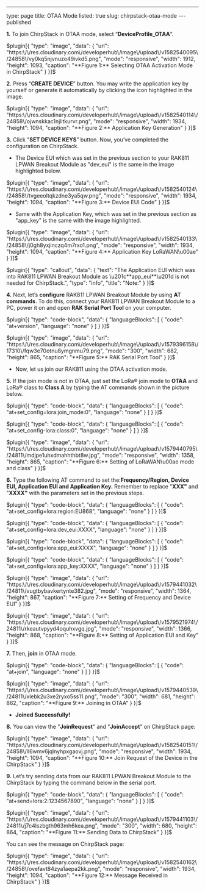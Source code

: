 ---
type: page
title: OTAA Mode
listed: true
slug: chirpstack-otaa-mode
---published

**1.** To join ChirpStack in OTAA mode, select “**DeviceProfile_OTAA**”.

$plugin[{
    "type": "image",
    "data": {
        "url": "https:\/\/res.cloudinary.com\/developerhub\/image\/upload\/v1582540095\/24858\/vy0kq5njvnuzo49ivkd5.png",
        "mode": "responsive",
        "width": 1912,
        "height": 1093,
        "caption": "**Figure 1:** Selecting OTAA Activation Mode in ChirpStack"
    }
}]$

**2.** Press “**CREATE DEVICE**” button. You may write the application key by yourself or generate it automatically by clicking the icon highlighted in the image.

$plugin[{
    "type": "image",
    "data": {
        "url": "https:\/\/res.cloudinary.com\/developerhub\/image\/upload\/v1582540114\/24858\/ojwnskkac1njlitkurvr.png",
        "mode": "responsive",
        "width": 1934,
        "height": 1094,
        "caption": "**Figure 2:** Application Key Generation"
    }
}]$

**3.** Click "**SET DEVICE KEYS**” button. Now, you’ve completed the configuration on ChirpStack.

- The Device EUI which was set in the previous section to your RAK811 LPWAN Breakout Module as "dev_eui" is the same in the image highlighted below.

$plugin[{
    "type": "image",
    "data": {
        "url": "https:\/\/res.cloudinary.com\/developerhub\/image\/upload\/v1582540124\/24858\/tvgeeoltqkzdne3ya5qw.png",
        "mode": "responsive",
        "width": 1934,
        "height": 1094,
        "caption": "**Figure 3:** Device EUI Code"
    }
}]$

- Same with the Application Key, which was set in the previous section as "app_key" is the same with the image highlighted.

$plugin[{
    "type": "image",
    "data": {
        "url": "https:\/\/res.cloudinary.com\/developerhub\/image\/upload\/v1582540133\/24858\/j0gh8yxjinczq4m7rxo1.png",
        "mode": "responsive",
        "width": 1934,
        "height": 1094,
        "caption": "**Figure 4:** Application Key LoRaWAN\u00ae"
    }
}]$

$plugin[{
    "type": "callout",
    "data": {
        "text": "The Application EUI which was into RAK811 LPWAN Breakout Module as \u201c**app_eui**\u201d is not needed for ChirpStack.",
        "type": "info",
        "title": "Note:"
    }
}]$

**4.** Next, let’s **configure** RAK811 LPWAN Breakout Module by using **AT commands**. To do this, connect your RAK811 LPWAN Breakout Module to a PC, power it on and open **RAK Serial Port Tool** on your computer.

$plugin[{
    "type": "code-block",
    "data": {
        "languageBlocks": [
            {
                "code": "at+version",
                "language": "none"
            }
        ]
    }
}]$

$plugin[{
    "type": "image",
    "data": {
        "url": "https:\/\/res.cloudinary.com\/developerhub\/image\/upload\/v1579396158\/17310\/fqw3e70otnu8ymgnmu79.png",
        "mode": "300",
        "width": 682,
        "height": 865,
        "caption": "**Figure 5:** RAK Serial Port Tool"
    }
}]$

- Now, let us join our RAK811 using the OTAA activation mode.

**5.** If the join mode is not in OTAA, just set the LoRa® join mode to **OTAA** and LoRa® class to **Class A** by typing the AT commands shown in the picture below.

$plugin[{
    "type": "code-block",
    "data": {
        "languageBlocks": [
            {
                "code": "at+set_config=lora:join_mode:0",
                "language": "none"
            }
        ]
    }
}]$

$plugin[{
    "type": "code-block",
    "data": {
        "languageBlocks": [
            {
                "code": "at+set_config-lora:class:0",
                "language": "none"
            }
        ]
    }
}]$

$plugin[{
    "type": "image",
    "data": {
        "url": "https:\/\/res.cloudinary.com\/developerhub\/image\/upload\/v1579440795\/24811\/mdjpe1uhxdmahhthbt8w.jpg",
        "mode": "responsive",
        "width": 1358,
        "height": 865,
        "caption": "**Figure 6:** Setting of LoRaWAN\u00ae mode and class"
    }
}]$

**6.** Type the following AT command to set the:**Frequency/Region, Device EUI, Application EUI and Application Key.** Remember to replace "**XXX"** and "**XXXX"** with the parameters set in the previous steps.

$plugin[{
    "type": "code-block",
    "data": {
        "languageBlocks": [
            {
                "code": "at+set_config=lora:region:EU868",
                "language": "none"
            }
        ]
    }
}]$

$plugin[{
    "type": "code-block",
    "data": {
        "languageBlocks": [
            {
                "code": "at+set_config=lora:dev_eui:XXXX",
                "language": "none"
            }
        ]
    }
}]$

$plugin[{
    "type": "code-block",
    "data": {
        "languageBlocks": [
            {
                "code": "at+set_config=lora:app_eui:XXXX",
                "language": "none"
            }
        ]
    }
}]$

$plugin[{
    "type": "code-block",
    "data": {
        "languageBlocks": [
            {
                "code": "at+set_config=lora:app_key:XXXX",
                "language": "none"
            }
        ]
    }
}]$

$plugin[{
    "type": "image",
    "data": {
        "url": "https:\/\/res.cloudinary.com\/developerhub\/image\/upload\/v1579441032\/24811\/vugtbybavkertynte382.jpg",
        "mode": "responsive",
        "width": 1364,
        "height": 867,
        "caption": "**Figure 7:** Setting of Frequency and Device EUI"
    }
}]$

$plugin[{
    "type": "image",
    "data": {
        "url": "https:\/\/res.cloudinary.com\/developerhub\/image\/upload\/v1579521974\/24811\/rkeautvpyyd4oquhxvgq.jpg",
        "mode": "responsive",
        "width": 1366,
        "height": 868,
        "caption": "**Figure 8:** Setting of Application EUI and Key"
    }
}]$

**7.** Then, **join** in OTAA mode.

$plugin[{
    "type": "code-block",
    "data": {
        "languageBlocks": [
            {
                "code": "at+join",
                "language": "none"
            }
        ]
    }
}]$

$plugin[{
    "type": "image",
    "data": {
        "url": "https:\/\/res.cloudinary.com\/developerhub\/image\/upload\/v1579440539\/24811\/xlebk2u3xe2ryxo5ss11.png",
        "mode": "300",
        "width": 681,
        "height": 862,
        "caption": "**Figure 9:** Joining in OTAA"
    }
}]$

- **Joined Successfully!**

**8.** You can view the "**JoinRequest**" and "**JoinAccept**" on ChirpStack page:

$plugin[{
    "type": "image",
    "data": {
        "url": "https:\/\/res.cloudinary.com\/developerhub\/image\/upload\/v1582540151\/24858\/ll6wmv6jqlnyhpxgaovj.png",
        "mode": "responsive",
        "width": 1934,
        "height": 1094,
        "caption": "**Figure 10:** Join Request of the Device in the ChirpStack"
    }
}]$

**9.** Let’s try sending data from our RAK811 LPWAN Breakout Module to the ChirpStack by typing the command below in the serial port.

$plugin[{
    "type": "code-block",
    "data": {
        "languageBlocks": [
            {
                "code": "at+send=lora:2:1234567890",
                "language": "none"
            }
        ]
    }
}]$

$plugin[{
    "type": "image",
    "data": {
        "url": "https:\/\/res.cloudinary.com\/developerhub\/image\/upload\/v1579441103\/24811\/j7c4lszbgth963mh6kea.png",
        "mode": "300",
        "width": 680,
        "height": 864,
        "caption": "**Figure 11:** Sending Data to ChirpStack"
    }
}]$

You can see the message on ChirpStack page:

$plugin[{
    "type": "image",
    "data": {
        "url": "https:\/\/res.cloudinary.com\/developerhub\/image\/upload\/v1582540162\/24858\/ovefavt84zya1aepa2kk.png",
        "mode": "responsive",
        "width": 1934,
        "height": 1094,
        "caption": "**Figure 12:** Message Received in ChirpStack"
    }
}]$

